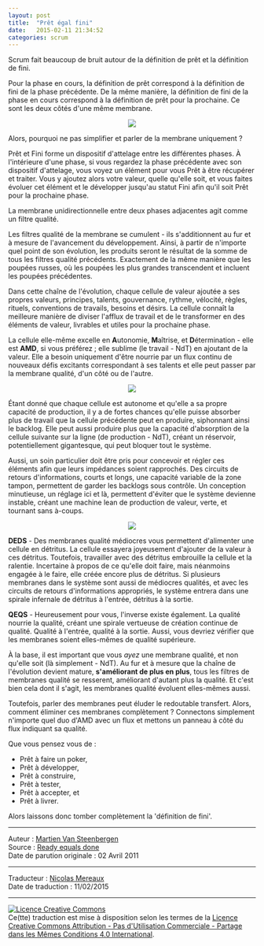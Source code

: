 ```yaml
---
layout: post
title:  "Prêt égal fini"
date:   2015-02-11 21:34:52
categories: scrum
---
```

Scrum fait beaucoup de bruit autour de la définition de prêt et la définition de fini.  

Pour la phase en cours, la définition de prêt correspond à la définition de fini de la phase précédente. De la même manière, la définition de fini de la phase en cours correspond à la définition de prêt pour la prochaine. Ce sont les deux côtés d'une même membrane.  

<div align="center">
  <img src="{{ site.url }}assets/pret_egal_fini/cellule-pret-fini.png" />
</div>

Alors, pourquoi ne pas simplifier et parler de la membrane uniquement ?  

Prêt et Fini forme un dispositif d'attelage entre les différentes phases. À l'intérieure d'une phase, si vous regardez la phase précédente avec son dispositif d'attelage, vous voyez un élément pour vous Prêt à être récupérer et traiter. Vous y ajoutez alors votre valeur, quelle qu'elle soit, et vous faites évoluer cet élément et le développer jusqu'au statut Fini afin qu'il soit Prêt pour la prochaine phase.  

La membrane unidirectionnelle entre deux phases adjacentes agit comme un filtre qualité.  

Les filtres qualité de la membrane se cumulent - ils s'additionnent au fur et à mesure de l'avancement du développement. Ainsi, à partir de n'importe quel point de son évolution, les produits seront le résultat de la somme de tous les filtres qualité précédents. Exactement de la même manière que les poupées russes, où les poupées les plus grandes transcendent et incluent les poupées précédentes.  

Dans cette chaîne de l'évolution, chaque cellule de valeur ajoutée a ses propres valeurs, principes, talents, gouvernance, rythme, vélocité, règles, rituels, conventions de travails, besoins et désirs. La cellule connaît la meilleure manière de diviser l'afflux de travail et de le transformer en des éléments de valeur, livrables et utiles pour la prochaine phase.  

La cellule elle-même excelle en **A**utonomie, **M**aîtrise, et **D**étermination - elle est **AMD**, si vous préférez ; elle sublime (le travail - NdT) en ajoutant de la valeur. Elle a besoin uniquement d'être nourrie par un flux continu de nouveaux défis excitants correspondant à ses talents et elle peut passer par la membrane qualité, d'un côté ou de l'autre.  

<div align="center">
  <img src="{{ site.url }}assets/pret_egal_fini/cellule-backlog-livre.png" />
</div>

Étant donné que chaque cellule est autonome et qu'elle a sa propre capacité de production, il y a de fortes chances qu'elle puisse absorber plus de travail que la cellule précédente peut en produire, siphonnant ainsi le backlog. Elle peut aussi produire plus que la capacité d'absorption de la cellule suivante sur la ligne (de production - NdT), créant un réservoir, potentiellement gigantesque, qui peut bloquer tout le système.  

Aussi, un soin particulier doit être pris pour concevoir et régler ces éléments afin que leurs impédances soient rapprochés. Des circuits de retours d'informations, courts et longs, une capacité variable de la zone tampon, permettent de garder les backlogs sous contrôle. Un conception minutieuse, un réglage ici et là, permettent d'éviter que le système devienne instable, créant une machine lean de production de valeur, verte, et tournant sans à-coups.  

<div align="center">
  <img src="{{ site.url }}assets/pret_egal_fini/cellule-deds-qeqs.png" />
</div>

**DEDS** - Des membranes qualité médiocres vous permettent d'alimenter une cellule en détritus. La cellule essayera joyeusement d'ajouter de la valeur à ces détritus. Toutefois, travailler avec des détritus embrouille la cellule et la ralentie. Incertaine à propos de ce qu'elle doit faire, mais néanmoins engagée à le faire, elle créée encore plus de détritus. Si plusieurs membranes dans le système sont aussi de médiocres qualités, et avec les circuits de retours d'informations appropriés, le système entrera dans une spirale infernale de détritus à l'entrée, détritus à la sortie.  

**QEQS** - Heureusement pour vous, l'inverse existe également. La qualité nourrie la qualité, créant une spirale vertueuse de création continue de qualité. Qualité à l'entrée, qualité à la sortie. Aussi, vous devriez vérifier que les membranes soient elles-mêmes de qualité supérieure.  

À la base, il est important que vous _ayez_ une membrane qualité, et non qu'elle soit (là simplement - NdT). Au fur et à mesure que la chaîne de l'évolution devient mature, **s'améliorant de plus en plus**, tous les filtres de membranes qualité se resserent, améliorant d'autant plus la qualité.  Et c'est bien cela dont il s'agit, les membranes qualité évoluent elles-mêmes aussi.  

Toutefois, parler des membranes peut éluder le redoutable transfert. Alors, comment éliminer ces membranes complètement ? Connectons simplement n'importe quel duo d'AMD avec un flux et mettons un panneau à côté du flux indiquant sa qualité.

Que vous pensez vous de :

* Prêt à faire un poker,
* Prêt à développer,
* Prêt à construire,
* Prêt à tester,
* Prêt à accepter, et
* Prêt à livrer.

Alors laissons donc tomber complètement la 'définition de fini'.

---
Auteur : [Martien Van Steenbergen](http://aardrock.com/contact/martien-van-steenbergen/)  
Source : [Ready equals done](http://aardrock.com/ready-equals-done/)  
Date de parution originale : 02 Avril 2011   

---
Traducteur : [Nicolas Mereaux](http://www.les-traducteurs-agiles.org/traducteurs.html)  
Date de traduction : 11/02/2015  

---

<a rel="license" href="http://creativecommons.org/licenses/by-nc-sa/4.0/"><img alt="Licence Creative Commons" style="border-width:0" src="http://i.creativecommons.org/l/by-nc-sa/4.0/88x31.png" /></a><br />Ce(tte) traduction est mise à disposition selon les termes de la <a rel="license" href="http://creativecommons.org/licenses/by-nc-sa/4.0/">Licence Creative Commons Attribution - Pas d'Utilisation Commerciale - Partage dans les Mêmes Conditions 4.0 International</a>.

